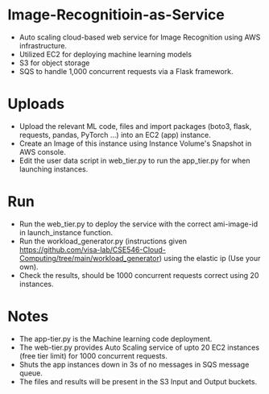 # Image-Recognitioin-as-Service

- Auto scaling cloud-based web service for Image Recognition using AWS infrastructure.
- Utilized EC2 for deploying machine learning models
- S3 for object storage
- SQS to handle 1,000 concurrent requests via a Flask framework.

# Uploads

- Upload the relevant ML code, files and import packages (boto3, flask, requests, pandas, PyTorch ...) into an EC2 (app) instance.
- Create an Image of this instance using Instance Volume's Snapshot in AWS console.
- Edit the user data script in web_tier.py to run the app_tier.py for when launching instances.
  
# Run

- Run the web_tier.py to deploy the service with the correct ami-image-id in launch_instance function.
- Run the workload_generator.py (instructions given https://github.com/visa-lab/CSE546-Cloud-Computing/tree/main/workload_generator) using the elastic ip (Use your own).
- Check the results, should be 1000 concurrent requests correct using 20 instances.

# Notes
- The app-tier.py is the Machine learning code deployment.
- The web-tier.py provides Auto Scaling service of upto 20 EC2 instances (free tier limit) for 1000 concurrent requests.
- Shuts the app instances down in 3s of no messages in SQS message queue.
- The files and results will be present in the S3 Input and Output buckets.



